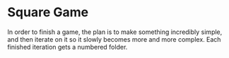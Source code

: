 # Square Game

In order to finish a game, the plan is to make something incredibly simple, and then iterate on it so it slowly becomes more and more complex. Each finished iteration gets a numbered folder.
